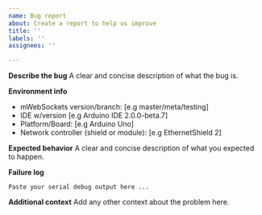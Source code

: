 ```yaml
---
name: Bug report
about: Create a report to help us improve
title: ''
labels: ''
assignees: ''

---
```


**Describe the bug**
A clear and concise description of what the bug is.

**Environment info**
- mWebSockets version/branch: [e.g master/meta/testing]
- IDE w/version [e.g Arduino IDE 2.0.0-beta.7]
- Platform/Board: [e.g Arduino Uno]
- Network controller (shield or module): [e.g EthernetShield 2]

**Expected behavior**
A clear and concise description of what you expected to happen.

**Failure log**
```
Paste your serial debug output here ...
```

**Additional context**
Add any other context about the problem here.
